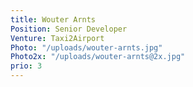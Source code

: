 ```yaml
---
title: Wouter Arnts
Position: Senior Developer
Venture: Taxi2Airport
Photo: "/uploads/wouter-arnts.jpg"
Photo2x: "/uploads/wouter-arnts@2x.jpg"
prio: 3
---
```


